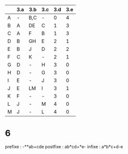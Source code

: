 
|     | 3.a | 3.b | 3.c | 3.d | 3.e |
| --- | --- | --- | --- | --- | --- |
| A   | -   | B,C | -   | 0   | 4   |
| B   | A   | DE  | C   | 1   | 3   |
| C   | A   | F   | B   | 1   | 3   |
| D   | B   | GH  | E   | 2   | 1   |
| E   | B   | J   | D   | 2   | 2   |
| F   | C   | K   | -   | 2   | 1   |
| G   | D   | -   | H   | 3   | 0   |
| H   | D   | -   | G   | 3   | 0   |
| I   | E   | -   | J   | 3   | 0   |
| J   | E   | LM  | I   | 3   | 1   |
| K   | F   | -   | -   | 3   | 0   |
| L   | J   | -   | M   | 4   | 0   |
| M   | J   | -   | L   | 4   | 0   |
# 6
prefixe : \-\*\*ab+cde
postfixe : ab\*cd+\*e-
infixe : a\*b\*c+d-e



